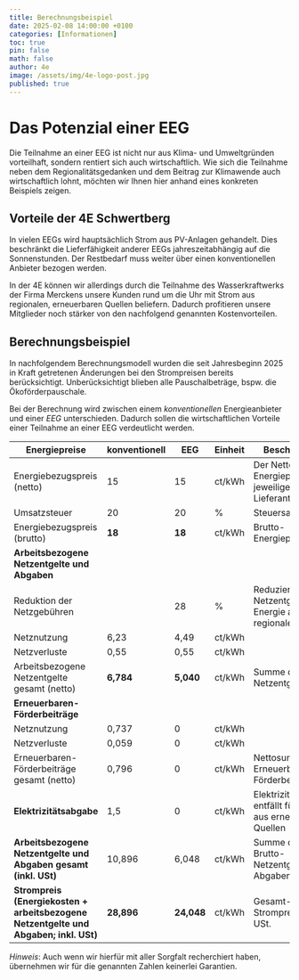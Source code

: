 ```yaml
---
title: Berechnungsbeispiel
date: 2025-02-08 14:00:00 +0100
categories: [Informationen]
toc: true
pin: false
math: false
author: 4e
image: /assets/img/4e-logo-post.jpg
published: true
---
```


# Das Potenzial einer EEG

Die Teilnahme an einer EEG ist nicht nur aus Klima- und Umweltgründen vorteilhaft, sondern rentiert sich auch wirtschaftlich.
Wie sich die Teilnahme neben dem Regionalitätsgedanken und dem Beitrag zur Klimawende auch wirtschaftlich lohnt, möchten wir
Ihnen hier anhand eines konkreten Beispiels zeigen.

## Vorteile der 4E Schwertberg

In vielen EEGs wird hauptsächlich Strom aus PV-Anlagen gehandelt. Dies beschränkt die Lieferfähigkeit
anderer EEGs jahreszeitabhängig auf die Sonnenstunden. Der Restbedarf muss weiter über einen
konventionellen Anbieter bezogen werden.

In der 4E können wir allerdings durch die Teilnahme des Wasserkraftwerks der Firma Merckens unsere Kunden
rund um die Uhr mit Strom aus regionalen, erneuerbaren Quellen beliefern. Dadurch profitieren unsere
Mitglieder noch stärker von den nachfolgend genannten Kostenvorteilen.

## Berechnungsbeispiel

In nachfolgendem Berechnungsmodell wurden die seit Jahresbeginn 2025 in Kraft getretenen Änderungen bei den Strompreisen bereits
berücksichtigt. Unberücksichtigt blieben alle Pauschalbeträge, bspw. die Ökoförderpauschale.

Bei der Berechnung wird zwischen einem _konventionellen_ Energieanbieter und einer _EEG_ unterschieden. Dadurch sollen die
wirtschaftlichen Vorteile einer Teilnahme an einer EEG verdeutlicht werden. 

| Energiepreise | konventionell | EEG | Einheit | Beschreibung |
| --- | --- | --- | --- | --- |
|Energiebezugspreis (netto) | 15 | 15 |ct/kWh |Der Netto-Energiepreis des jeweiligen Lieferanten |
|Umsatzsteuer | 20 | 20 |% |Steuersatz |
|Energiebezugspreis (brutto) | **18** | **18** |ct/kWh |Brutto-Energiepreis  |
| **Arbeitsbezogene Netzentgelte und Abgaben** ||
|Reduktion der Netzgebühren |  | 28 |% |Reduziertes Netzentgelt für Energie aus einer regionalen EEG  |
|Netznutzung | 6,23 | 4,49 |ct/kWh ||
|Netzverluste | 0,55 | 0,55 |ct/kWh ||
|Arbeitsbezogene Netzentgelte gesamt (netto) | **6,784** | **5,040** |ct/kWh|Summe der Netto-Netzentgelte |
| **Erneuerbaren-Förderbeiträge** |  |
|Netznutzung | 0,737 | 0 |ct/kWh ||
|Netzverluste | 0,059 | 0 |ct/kWh ||
|Erneuerbaren-Förderbeiträge gesamt (netto) | 0,796 | 0 |ct/kWh |Nettosumme der Erneuerbaren Förderbeiträge |
| **Elektrizitätsabgabe** | 1,5 | 0 |ct/kWh |Elektrizitätsabgabe entfällt für Strom aus erneuerbaren Quellen |
| **Arbeitsbezogene Netzentgelte und Abgaben gesamt (inkl. USt)** | 10,896 | 6,048 |ct/kWh | Summe der Brutto-Netzentgelte und Abgaben |
| **Strompreis (Energiekosten + arbeitsbezogene Netzentgelte und Abgaben; inkl. USt)** | **28,896** | **24,048** |ct/kWh |Gesamt-Strompreis inkl. USt. |


_Hinweis_: Auch wenn wir hierfür mit aller Sorgfalt recherchiert haben, übernehmen wir für die genannten Zahlen keinerlei Garantien.

